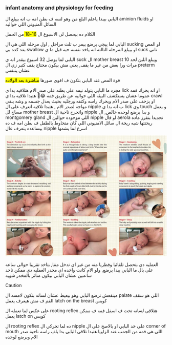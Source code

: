 ### infant anatomy and physiology for feeding

البابي بيبدا ياعلم البلع من وهو لسه ف بطن امه ب انه بيبلع ال aminion fluids او السائل المنيوني اللي حواليه

الكلام ده بيحصل لى الاسبوع ال <mark> 16-18 </mark> من الحمل

البابي لما ييجي يرضع بيمر ب تلت مراحل , اول مرحله اللي هي ال sucking او المص بعد كده بي swallow او بيبلع المرحله التالته انه ياخد نفسه حبه قبل ما ي suck تاني 

البابي لما يوصل 32 اسبوع بيقدر انه ي suck ال mother breast ويبلع اللبن لحد 10 مرات ورا بعض من غير ما يقف, يعني مش بيكون محتاج يقف كتبر زي ال preterm عشان يتنفس

قوة المص عند البابي بتكون ف اقوى صورها <mark> مباشرة بعد الولاده </mark> 

مجرد ما البابي يتولد نيمه على بطنه على صدر الام هتلاقيه بدا ي lick او انه يحرك فمه عموما عشان يستكشف البيئه اللي حواليه عن طريق فمه 😂💚 هتبدا تلاقيه بدا ي crawl او يزحف على صدر الام ويحرك راسه وكتفه ورجليه بحيث يعدل جسمه و وشه يبقى مواجه لصدر الام , هتبدا تلاقيه اتعرف على ال nipple ب انه بدا ي lick وي touch و يعمل مساج لل mother breast واتحرح ناحية ال nipple و بدا يرضع لوحده خالص, ال montgomery gland اللي موجوده حوالين ال nipple او فال aerola تحديدا بتفرز ماده ريحتتها شبه ريحة ال سائل الامنيوني اللي كان متحاوط بالطفل ف بطن امه ف ده بيساعده يتعرف عال nipple اسرع لما يشمها

![](./babyCrawling.png)

العمليه دي بتحصل تلقائيا وفطريا منه من غير اي تدخل مننا, بتاخد تقريبا حوالي ساعه على بال ما البابي يبدا يرضع, ولو الام كانت واخده اي مخدر العمليه دي ممكن تاخد ساعتين عشان البابي بيكون متاثر بالمخدر شويه

> [!CAUTION]
> مينفعش ترضع البابي وهو بيعيط عشان لسانه بتكون لامسه ال palate اللي هو سقف الفم ف مش هيعرف يعمل latch on the breast كويس

على عكس لما تعمله ال rooting reflex هتلاقي لسانه تحت ف اسفل فمه ف ممكن يعمل latch on كويس

ال rooting reflex ده لما تحركي ال nipple على خد البابي او بالاصح على ال corner of mouth اللي هي فمه من الجمب عند الزاويا هتبدا تلاقي البابي بدا يلف راسه ناحية صدر الام ويرضع لوحده

<vidoe href="https://youtube.com/shorts/fowM-Ru53U4?si=jvJWHDinoHCbvfqc"></vidoe>

